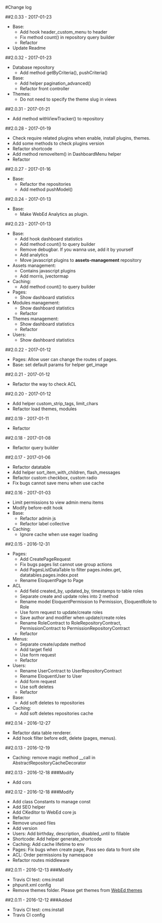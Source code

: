 #Change log

##2.0.33 - 2017-01-23
- Base:
    + Add hook header_custom_menu to header
    + Fix method count() in repository query builder
    + Refactor
- Update Readme

##2.0.32 - 2017-01-23
- Database repository
    + Add method getByCriteria(), pushCriteria()
- Base:
    + Add helper pagination_advanced()
    + Refactor front controller
- Themes:
    + Do not need to specify the theme slug in views

##2.0.31 - 2017-01-21
- Add method withViewTracker() to repository

##2.0.28 - 2017-01-19
- Check require related plugins when enable, install plugins, themes.
- Add some methods to check plugins version
- Refactor shortcode
- Add method removeItem() in DashboardMenu helper
- Refactor

##2.0.27 - 2017-01-16
- Base: 
    + Refactor the repositories
    + Add method pushModel()

##2.0.24 - 2017-01-13
- Base: 
    + Make WebEd Analytics as plugin.

##2.0.23 - 2017-01-13
- Base:
    + Add hook dashboard statistics
    + Add method count() to query builder
    + Remove debugbar. If you wanna use, add it by yourself
    + Add analytics
    + Move javascript plugins to **assets-management** repository
- Assets management:
    + Contains javascript plugins
    + Add morris, jvectormap
- Caching:
    + Add method count() to query builder
- Pages: 
    + Show dashboard statistics
- Modules management: 
    + Show dashboard statistics
    + Refactor
- Themes management: 
    + Show dashboard statistics
    + Refactor
- Users: 
    + Show dashboard statistics

##2.0.22 - 2017-01-12
- Pages: Allow user can change the routes of pages.
- Base: set default params for helper get_image

##2.0.21 - 2017-01-12
- Refactor the way to check ACL

##2.0.20 - 2017-01-12
- Add helper custom_strip_tags, limit_chars
- Refactor load themes, modules

##2.0.19 - 2017-01-11
- Refactor

##2.0.18 - 2017-01-08
- Refactor query builder

##2.0.17 - 2017-01-06
- Refactor datatable
- Add helper sort_item_with_children, flash_messages
- Refactor custom checkbox, custom radio
- Fix bugs cannot save menu when use cache

##2.0.16 - 2017-01-03
- Limit permissions to view admin menu items
- Modify before-edit hook
- Base:
    + Refactor admin js
    + Refactor label collective
- Caching:
    + Ignore cache when use eager loading

##2.0.15 - 2016-12-31
- Pages: 
    + Add CreatePageRequest
    + Fix bugs pages list cannot use group actions
    + Add PagesListDataTable to filter pages.index.get, datatables.pages.index.post
    + Rename EloquentPage to Page
- ACL
    + Add field created_by, updated_by, timestamps to table roles
    + Separate create and update roles into 2 method
    + Rename model EloquentPermission to Permission, EloquentRole to Role
    + Use form request to update/create roles
    + Save author and modifier when update/create roles
    + Rename RoleContract to RoleRepositoryContract, PermissionContract to PermissionRepositoryContract
    + Refactor
- Menus:
    + Separate create/update method      
    + Add target field
    + Use form request
    + Refactor
- Users:
    + Rename UserContract to UserRepositoryContract
    + Rename EloquentUser to User
    + Add form request
    + Use soft deletes
    + Refactor
- Base:
    + Add soft deletes to repositories
- Caching:
    + Add soft deletes repositories cache

##2.0.14 - 2016-12-27
- Refactor data table renderer.
- Add hook filter before edit, delete (pages, menus).

##2.0.13 - 2016-12-19
- Caching: remove magic method __call in AbstractRepositoryCacheDecorator

##2.0.13 - 2016-12-18
###Modify
- Add cors

##2.0.12 - 2016-12-18
###Modify
- Add class Constants to manage const
- Add SEO helper
- Add CKeditor to WebEd core js
- Refactor
- Remove unused files
- Add version
- Users: Add birthday, description, disabled_until to fillable
- Shortcode: Add helper generate_shortcode
- Caching: Add cache lifetime to env
- Pages: Fix bugs when create page, Pass seo data to front site
- ACL: Order permissions by namespace
- Refactor routes middleware


##2.0.11 - 2016-12-13
###Modify
- Travis CI test: cms:install
- phpunit.xml config
- Remove themes folder. Please get themes from [WebEd themes](https://github.com/webed-themes/readme)

##2.0.11 - 2016-12-12
###Added
- Travis CI test: cms:install
- Travis CI config
